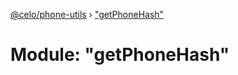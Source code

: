 [@celo/phone-utils](../README.md) › ["getPhoneHash"](_getphonehash_.md)

# Module: "getPhoneHash"


